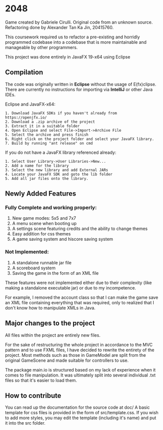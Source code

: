 # 2048
Game created by Gabriele Cirulli.
Original code from an unknown source.
Refactoring done by Alexander Tan Ka Jin, 20415760. 

This coursework required us to refactor a pre-existing and horridly programmed codebase into a codebase that is more maintainable and manageable by other programmers. 

This project was done entirely in JavaFX 19-x64 using Eclipse
## Compilation
The code was originally written in **Eclipse** without the usage of E(fx)clipse. There are currently no instructions for importing via **IntelliJ** or other Java IDEs.

Eclipse and JavaFX-x64:
```
1. Download JavaFX SDKs if you haven't already from https://openjfx.io/
2. Download a .zip archive of the project
3. Extract it in a suitable folder
4. Open Eclipse and select File->Import->Archive File
5. Select the archive and press finish
6. Right click on the project folder and select your JavaFX library.
7. Build by running "ant release" on cmd
```
If you do not have a JavaFX library referenced already:
```
1. Select User Library->User Libraries->New...
2. Add a name for the library 
3. Select the new library and add External JARs
4. Locate your JavaFX SDK and goto the lib folder
5. Add all jar files onto the library. 
```
## Newly Added Features
### Fully Complete and working properly:
1. New game modes: 5x5 and 7x7
2. A menu scene when booting up
3. A settings scene featuring credits and the ability to change themes
4. Easy addition for css themes
5. A game saving system and hiscore saving system
### Not Implemented:
1. A standalone runnable jar file
2. A scoreboard system
3. Saving the game in the form of an XML file

These features were not implemented either due to their complexity (like making a standalone executable jar) or due to my incompetence. 

For example, I removed the account class so that I can make the game save an XML file containing everything that was required, only to realized that I don't know how to manipulate XMLs in Java.
## Major changes to the project
All files within the project are entirely new files.

For the sake of restructuring the whole project in accordance to the MVC pattern and to use FXML files, I have decided to rewrite the entirety of the project. Most methods such as those in GameModel are split from the original GameScene and made suitable for controllers to use.

The package main.io is structured based on my lack of experience when it comes to file manipulation. It was ultimately split into several individual .txt files so that it's easier to load them.
## How to contribute
You can read up the documentation for the source code at doc/
A basic template for css files is provided in the form of src/template.css. If you wish to add more styles, you may edit the template (including it's name) and put it into the src folder.